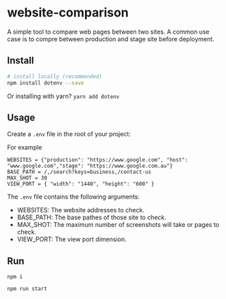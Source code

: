 # website-comparison
A simple tool to compare web pages between two sites. A common use case is to compre between production and stage site before deployment.

## Install

```bash
# install locally (recommended)
npm install dotenv --save
```

Or installing with yarn? `yarn add dotenv`

## Usage

Create a `.env` file in the root of your project:

For example

```dosini
WEBSITES = {"production": "https://www.google.com", "host": "www.google.com","stage": "https://www.google.com.au"}
BASE_PATH = /,/search?keys=business,/contact-us
MAX_SHOT = 30
VIEW_PORT = { "width": "1440", "height": "600" }
```

The `.env` file contains the following arguments:

* WEBSITES: The website addresses to check.
* BASE_PATH: The base pathes of those site to check.
* MAX_SHOT: The maximum number of screenshots will take or pages to check.
* VIEW_PORT: The view port dimension.

## Run

`npm i`

`npm run start`